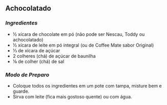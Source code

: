## Achocolatado ##

### _Ingredientes_ ###

- ½ xícara de chocolate em pó (não pode ser Nescau, Toddy ou achocolatado)
- ½ xícara de leite em pó integral (ou de Coffee Mate sabor Original)
- ⅓ de xícara de açúcar
- 2 colheres (chá) de açúcar de baunilha
- ⅛ de colher (chá) de sal

### _Modo de Preparo_

- Coloque todos os ingredientes em um pote com tampa, misture bem e guarde.
- Sirva com leite (fica mais gostoso quente) ou com água.
